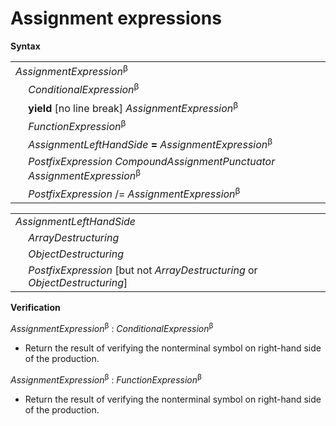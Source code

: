 # Assignment expressions

**Syntax**

<table>
    <tr>
        <td colspan="2"><i>AssignmentExpression</i><sup>β</sup></td>
    </tr>
    <tr>
        <td>&nbsp;</td><td><i>ConditionalExpression</i><sup>β</sup></td>
    </tr>
    <tr>
        <td>&nbsp;</td><td><b>yield</b> [no line break] <i>AssignmentExpression</i><sup>β</sup></td>
    </tr>
    <tr>
        <td>&nbsp;</td><td><i>FunctionExpression</i><sup>β</sup></td>
    </tr>
    <tr>
        <td>&nbsp;</td><td><i>AssignmentLeftHandSide</i> <b>=</b> <i>AssignmentExpression</i><sup>β</sup></td>
    </tr>
    <tr>
        <td>&nbsp;</td><td><i>PostfixExpression</i> <i>CompoundAssignmentPunctuator</i> <i>AssignmentExpression</i><sup>β</sup></td>
    </tr>
    <tr>
        <td>&nbsp;</td><td><i>PostfixExpression</i> <n>/=</b> <i>AssignmentExpression</i><sup>β</sup></td>
    </tr>
</table>

<table>
    <tr>
        <td colspan="2"><i>AssignmentLeftHandSide</i></td>
    </tr>
    <tr>
        <td>&nbsp;</td><td><i>ArrayDestructuring</i></td>
    </tr>
    <tr>
        <td>&nbsp;</td><td><i>ObjectDestructuring</i></td>
    </tr>
    <tr>
        <td>&nbsp;</td><td><i>PostfixExpression</i> [but not <i>ArrayDestructuring</i> or <i>ObjectDestructuring</i>]</td>
    </tr>
</table>

**Verification**

<i>AssignmentExpression</i><sup>β</sup> : <i>ConditionalExpression</i><sup>β</sup>

* Return the result of verifying the nonterminal symbol on right-hand side of the production.

<i>AssignmentExpression</i><sup>β</sup> : <i>FunctionExpression</i><sup>β</sup>

* Return the result of verifying the nonterminal symbol on right-hand side of the production.